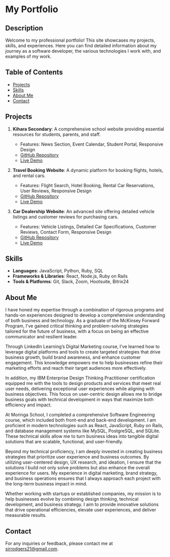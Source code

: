 # My Portfolio

## Description
Welcome to my professional portfolio! This site showcases my projects, skills, and experiences. Here you can find detailed information about my journey as a software developer, the various technologies I work with, and examples of my work.

## Table of Contents
- [Projects](#projects)
- [Skills](#skills)
- [About Me](#about-me)
- [Contact](#contact)

## Projects
1. **Kihara Secondary**: A comprehensive school website providing essential resources for students, parents, and staff.
   - Features: News Section, Event Calendar, Student Portal, Responsive Design
   - [GitHub Repository](https://github.com/username/kihara-secondary)
   - [Live Demo](https://kihara-secondary-live-link.com)

2. **Travel Booking Website**: A dynamic platform for booking flights, hotels, and rental cars.
   - Features: Flight Search, Hotel Booking, Rental Car Reservations, User Reviews, Responsive Design
   - [GitHub Repository](https://github.com/username/travel-booking)
   - [Live Demo](https://travel-booking-live-link.com)

3. **Car Dealership Website**: An advanced site offering detailed vehicle listings and customer reviews for purchasing cars.
   - Features: Vehicle Listings, Detailed Car Specifications, Customer Reviews, Contact Form, Responsive Design
   - [GitHub Repository](https://github.com/username/car-dealership)
   - [Live Demo](https://car-dealership-live-link.com)

## Skills
- **Languages**: JavaScript, Python, Ruby, SQL
- **Frameworks & Libraries**: React, Node.js, Ruby on Rails
- **Tools & Platforms**: Git, Slack, Zoom, Hootsuite, Bitrix24

## About Me
I have honed my expertise through a combination of rigorous programs and hands-on experiences designed to develop a comprehensive understanding of both business and technology. As a graduate of the McKinsey Forward Program, I’ve gained critical thinking and problem-solving strategies tailored for the future of business, with a focus on being an effective communicator and resilient leader.

Through LinkedIn Learning’s Digital Marketing course, I’ve learned how to leverage digital platforms and tools to create targeted strategies that drive business growth, build brand awareness, and enhance customer engagement. This knowledge empowers me to help businesses refine their marketing efforts and reach their target audiences more effectively.

In addition, my IBM Enterprise Design Thinking Practitioner certification equipped me with the tools to design products and services that meet real user needs, delivering exceptional user experiences while aligning with business objectives. This focus on user-centric design allows me to bridge business goals with technical development in ways that maximize both efficiency and impact.

At Moringa School, I completed a comprehensive Software Engineering course, which included both front-end and back-end development. I am proficient in modern technologies such as React, JavaScript, Ruby on Rails, and database management systems like MySQL, PostgreSQL, and SQLite. These technical skills allow me to turn business ideas into tangible digital solutions that are scalable, functional, and user-friendly.

Beyond my technical proficiency, I am deeply invested in creating business strategies that prioritize user experience and business outcomes. By utilizing user-centered design, UX research, and ideation, I ensure that the solutions I build not only solve problems but also enhance the overall experience for users. My experience in digital marketing, brand strategy, and business operations ensures that I always approach each project with the long-term business impact in mind.

Whether working with startups or established companies, my mission is to help businesses evolve by combining design thinking, technical development, and business strategy. I aim to provide innovative solutions that drive operational efficiencies, elevate user experiences, and deliver measurable results.

## Contact
For any inquiries or feedback, please contact me at sirrodgers21@gmail.com.
